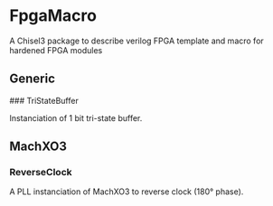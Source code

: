 # FpgaMacro
A Chisel3 package to describe verilog FPGA template and macro for hardened FPGA modules

## Generic

### TriStateBuffer

Instanciation of 1 bit tri-state buffer.

## MachXO3

### ReverseClock

A PLL instanciation of MachXO3 to reverse clock (180° phase).
